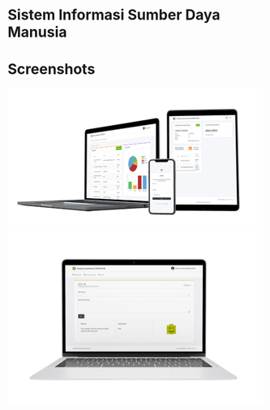 # Sistem Informasi Sumber Daya Manusia

# Screenshots
 <img src="https://github.com/umarulkhak/edomphb-lstm/blob/main/ss/Picture1.png"> <img src="https://github.com/umarulkhak/edomphb-lstm/blob/main/ss/Picture2.png">

